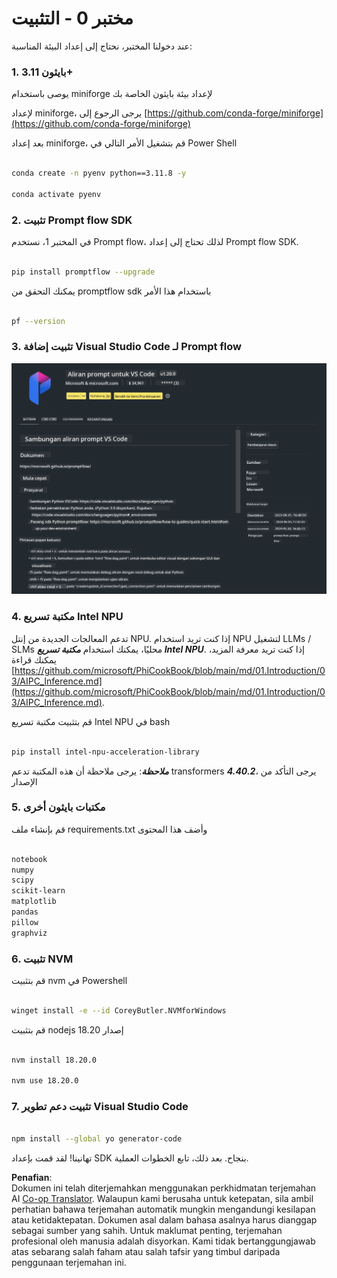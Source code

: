 <!--
CO_OP_TRANSLATOR_METADATA:
{
  "original_hash": "a4ef39027902e82f2c33d568d2a2259a",
  "translation_date": "2025-05-09T19:20:41+00:00",
  "source_file": "md/02.Application/02.Code/Phi3/VSCodeExt/HOL/AIPC/01.Installations.md",
  "language_code": "ms"
}
-->
# **مختبر 0 - التثبيت**

عند دخولنا المختبر، نحتاج إلى إعداد البيئة المناسبة:


### **1. بايثون 3.11+**

يوصى باستخدام miniforge لإعداد بيئة بايثون الخاصة بك

لإعداد miniforge، يرجى الرجوع إلى [https://github.com/conda-forge/miniforge](https://github.com/conda-forge/miniforge)

بعد إعداد miniforge، قم بتشغيل الأمر التالي في Power Shell

```bash

conda create -n pyenv python==3.11.8 -y

conda activate pyenv

```


### **2. تثبيت Prompt flow SDK**

في المختبر 1، نستخدم Prompt flow، لذلك تحتاج إلى إعداد Prompt flow SDK.

```bash

pip install promptflow --upgrade

```

يمكنك التحقق من promptflow sdk باستخدام هذا الأمر


```bash

pf --version

```

### **3. تثبيت إضافة Visual Studio Code لـ Prompt flow**

![pf](../../../../../../../../../translated_images/pf_ext.fa065f22e1ee3e67157662d8be5241f346ddd83744045e3406d92b570e8d8b36.ms.png)


### **4. مكتبة تسريع Intel NPU**

تدعم المعالجات الجديدة من إنتل NPU. إذا كنت تريد استخدام NPU لتشغيل LLMs / SLMs محليًا، يمكنك استخدام ***مكتبة تسريع Intel NPU***. إذا كنت تريد معرفة المزيد، يمكنك قراءة [https://github.com/microsoft/PhiCookBook/blob/main/md/01.Introduction/03/AIPC_Inference.md](https://github.com/microsoft/PhiCookBook/blob/main/md/01.Introduction/03/AIPC_Inference.md).

قم بتثبيت مكتبة تسريع Intel NPU في bash


```bash

pip install intel-npu-acceleration-library

```

***ملاحظة***: يرجى ملاحظة أن هذه المكتبة تدعم transformers ***4.40.2***، يرجى التأكد من الإصدار


### **5. مكتبات بايثون أخرى**


قم بإنشاء ملف requirements.txt وأضف هذا المحتوى

```txt

notebook
numpy 
scipy 
scikit-learn 
matplotlib 
pandas 
pillow 
graphviz

```


### **6. تثبيت NVM**

قم بتثبيت nvm في Powershell 


```bash

winget install -e --id CoreyButler.NVMforWindows

```

قم بتثبيت nodejs إصدار 18.20


```bash

nvm install 18.20.0

nvm use 18.20.0

```

### **7. تثبيت دعم تطوير Visual Studio Code**


```bash

npm install --global yo generator-code

```

تهانينا! لقد قمت بإعداد SDK بنجاح. بعد ذلك، تابع الخطوات العملية.

**Penafian**:  
Dokumen ini telah diterjemahkan menggunakan perkhidmatan terjemahan AI [Co-op Translator](https://github.com/Azure/co-op-translator). Walaupun kami berusaha untuk ketepatan, sila ambil perhatian bahawa terjemahan automatik mungkin mengandungi kesilapan atau ketidaktepatan. Dokumen asal dalam bahasa asalnya harus dianggap sebagai sumber yang sahih. Untuk maklumat penting, terjemahan profesional oleh manusia adalah disyorkan. Kami tidak bertanggungjawab atas sebarang salah faham atau salah tafsir yang timbul daripada penggunaan terjemahan ini.